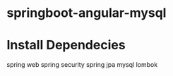 # springboot-angular-mysql
# Install Dependecies 
  spring web
  spring security 
  spring jpa
  mysql
  lombok
  